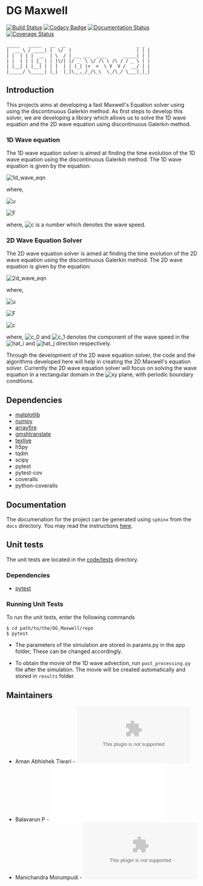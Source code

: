 # DG Maxwell

[![Build Status](https://travis-ci.org/QuazarTech/DG_Maxwell.svg?branch=master)](https://travis-ci.org/QuazarTech/DG_Maxwell)
[![Codacy Badge](https://api.codacy.com/project/badge/Grade/e8733cdbf1454af0ac35ae5b2d017d9f)](https://www.codacy.com/app/aman2official/DG_Maxwell_2?utm_source=github.com&amp;utm_medium=referral&amp;utm_content=QuazarTech/DG_Maxwell&amp;utm_campaign=Badge_Grade)
[![Documentation Status](http://readthedocs.org/projects/dg-maxwell/badge/?version=latest)](http://dg-maxwell.readthedocs.io/en/latest/?badge=latest)
[![Coverage Status](https://coveralls.io/repos/github/QuazarTech/DG_Maxwell/badge.svg?branch=master)](https://coveralls.io/github/QuazarTech/DG_Maxwell?branch=master)
```
_____   _____   __  __                          _ _ 
|  __ \ / ____| |  \/  |                        | | |
| |  | | |  __  | \  / | __ ___  ____      _____| | |
| |  | | | |_ | | |\/| |/ _` \ \/ /\ \ /\ / / _ \ | |
| |__| | |__| | | |  | | (_| |>  <  \ V  V /  __/ | |
|_____/ \_____| |_|  |_|\__,_/_/\_\  \_/\_/ \___|_|_|
```

## Introduction
This projects aims at developing a fast Maxwell's Equation solver using
using the discontinuous Galerkin method. As first steps to develop this
solver, we are developing a library which allows us to solve the
1D wave equation and the 2D wave equation using discontinuous Galerkin
method.

### 1D Wave equation
The 1D wave equation solver is aimed at finding the time evolution of
the 1D wave equation using the discontinuous Galerkin method. The
1D wave equation is given by the equation:

![1d_wave_eqn](./.svgs/1d_wave_eqn.svg )

where,

![u](./.svgs/u_1d.svg )

![F](./.svgs/F_1d.svg )

where, ![c](./.svgs/c_1d.svg ) is a number which denotes the wave
speed.

### 2D Wave Equation Solver
The 2D wave equation solver is aimed at finding the time evolution
of the 2D wave equation using the discontinuous Galerkin method.
The 2D wave equation is given by the equation:

![2d_wave_eqn](./.svgs/2d_wave_eqn.svg )

where,

![u](./.svgs/u.svg )

![F](./.svgs/F.svg )

![c](./.svgs/c.svg )

where, ![c_0](./.svgs/c_0.svg ) and ![c_1](./.svgs/c_1.svg ) denotes
the component of the wave speed in the ![hat_i](./.svgs/hat_i.svg )
and ![hat_j](./.svgs/hat_j.svg ) direction respectively.

Through the development of the 2D wave equation solver, the code and
the algorithms developed here will help in creating the 2D Maxwell's
equation solver. Currently the 2D wave equation solver will focus on
solving the wave equation in a rectangular domain in the
![xy](./.svgs/x_y.svg "x_y") plane, with periodic boundary conditions.

## Dependencies
- [matplotlib](https://matplotlib.org/)
- [numpy](http://www.numpy.org/)
- [arrayfire](http://arrayfire.org)
- [gmshtranslate](https://github.com/amanabt/gmshtranslator)
- [texlive](https://www.tug.org/texlive/)
- h5py
- tqdm
- scipy
- pytest
- pytest-cov
- coveralls
- python-coveralls


## Documentation
The documenation for the project can be generated using `sphinx`
from the `docs` directory. You may read the instructions
[here](./docs/README.md).

## Unit tests
The unit tests are located in the
[code/tests](code/tests/) directory.

### Dependencies
- [pytest](https://docs.pytest.org/en/latest/#)

### Running Unit Tests
To run the unit tests, enter the following commands
```
$ cd path/to/the/DG_Maxwell/repo
$ pytest
```
* The parameters of the simulation are stored in params.py in
  the app folder, These can be changed accordingly.
  
* To obtain the movie of the 1D wave advection, run `post_processing.py` file after the simulation.
  The movie will be created automatically and stored in `results` folder.

## Maintainers
- Aman Abhishek Tiwari - ![aman@quazartech.com](aman@quazartech.com)
- Balavarun P - ![f2013462@pilani.bits-pilani.ac.in](f2013462@pilani.bits-pilani.ac.in)
- Manichandra Morumpudi - ![mani@quazartech.com](mani@quazartech.com)
